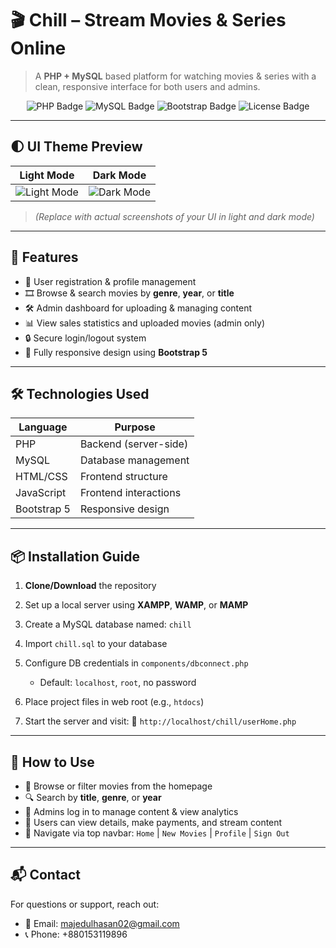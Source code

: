 # 🎬 **Chill** – Stream Movies & Series Online

> A **PHP + MySQL** based platform for watching movies & series with a clean, responsive interface for both users and admins.

<p align="center">
  <img src="https://img.shields.io/badge/PHP-7.4+-8892BF.svg?style=flat&logo=php" alt="PHP Badge"/>
  <img src="https://img.shields.io/badge/MySQL-5.7+-4479A1.svg?style=flat&logo=mysql" alt="MySQL Badge"/>
  <img src="https://img.shields.io/badge/Bootstrap-5-7952B3.svg?style=flat&logo=bootstrap" alt="Bootstrap Badge"/>
  <img src="https://img.shields.io/badge/License-MIT-brightgreen.svg" alt="License Badge"/>
</p>

---

## 🌓 UI Theme Preview

| Light Mode                                                                | Dark Mode                                                               |
| ------------------------------------------------------------------------- | ----------------------------------------------------------------------- |
| ![Light Mode](https://via.placeholder.com/300x180.png?text=Light+Mode+UI) | ![Dark Mode](https://via.placeholder.com/300x180.png?text=Dark+Mode+UI) |

> *(Replace with actual screenshots of your UI in light and dark mode)*

---

## 🚀 Features

* 👤 User registration & profile management
* 🎞️ Browse & search movies by **genre**, **year**, or **title**
* 🛠️ Admin dashboard for uploading & managing content
* 📊 View sales statistics and uploaded movies (admin only)
* 🔒 Secure login/logout system
* 📱 Fully responsive design using **Bootstrap 5**

---

## 🛠️ Technologies Used

| Language    | Purpose               |
| ----------- | --------------------- |
| PHP         | Backend (server-side) |
| MySQL       | Database management   |
| HTML/CSS    | Frontend structure    |
| JavaScript  | Frontend interactions |
| Bootstrap 5 | Responsive design     |

---

## 📦 Installation Guide

1. **Clone/Download** the repository
2. Set up a local server using **XAMPP**, **WAMP**, or **MAMP**
3. Create a MySQL database named: `chill`
4. Import `chill.sql` to your database
5. Configure DB credentials in `components/dbconnect.php`

   * Default: `localhost`, `root`, no password
6. Place project files in web root (e.g., `htdocs`)
7. Start the server and visit:
   📍 `http://localhost/chill/userHome.php`

---

## 🎯 How to Use

* 🧭 Browse or filter movies from the homepage
* 🔍 Search by **title**, **genre**, or **year**
* 🔐 Admins log in to manage content & view analytics
* 🎥 Users can view details, make payments, and stream content
* 🧭 Navigate via top navbar: `Home` | `New Movies` | `Profile` | `Sign Out`

---

## 📬 Contact

For questions or support, reach out:

* 📧 Email: [majedulhasan02@gmail.com](mailto:majedulhasan02@gmail.com)
* 📞 Phone: +880153119896


